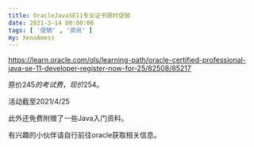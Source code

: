 ```yaml
---
title: OracleJavaSE11专业证书限时促销
date: 2021-3-14 00:00:00
tags: [ '促销' , '资讯' ]
my: XenoAmess
---
```


https://learn.oracle.com/ols/learning-path/oracle-certified-professional-java-se-11-developer-register-now-for-25/82508/85217

原价245$的考试费，现价254$。

活动截至2021/4/25

此外还免费附赠了一些Java入门资料。

有兴趣的小伙伴请自行前往oracle获取相关信息。



